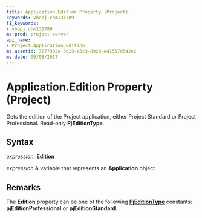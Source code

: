 ```yaml
---
title: Application.Edition Property (Project)
keywords: vbapj.chm131789
f1_keywords:
- vbapj.chm131789
ms.prod: project-server
api_name:
- Project.Application.Edition
ms.assetid: 3277932e-5d23-a5c3-8928-e41557d542e2
ms.date: 06/08/2017
---
```



# Application.Edition Property (Project)

Gets the edition of the Project application, either Project Standard or Project Professional. Read-only  **PjEditionType**.


## Syntax

 _expression_. **Edition**

 _expression_ A variable that represents an **Application** object.


## Remarks

The  **Edition** property can be one of the following **[PjEditionType](pjeditiontype-enumeration-project.md)** constants: **pjEditionProfessional** or **pjEditionStandard**.


